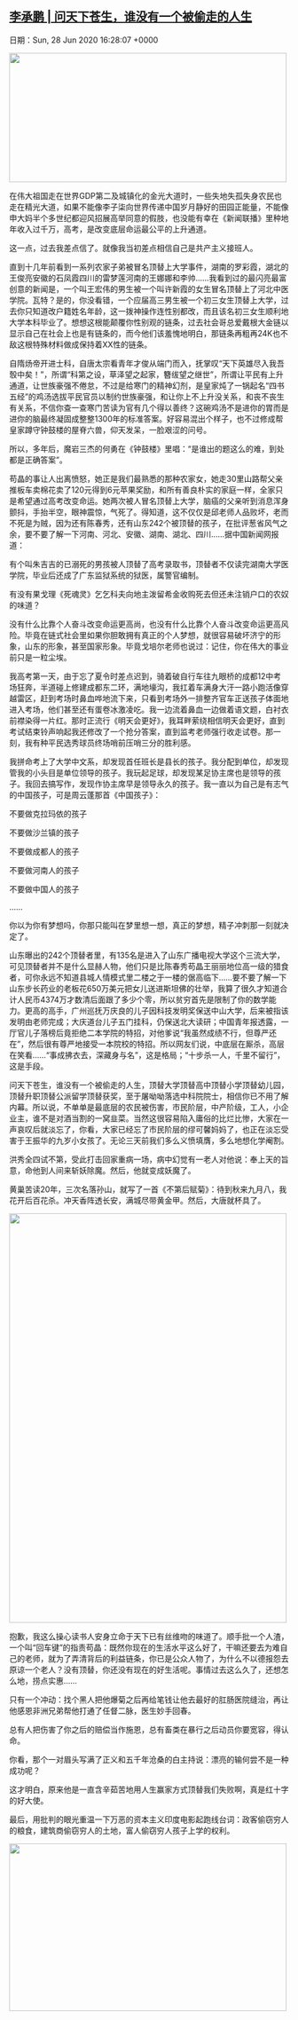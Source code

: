 [李承鹏 | 问天下苍生，谁没有一个被偷走的人生](https://chinadigitaltimes.net/chinese/2020/06/%e6%9d%8e%e6%89%bf%e9%b9%8f-%e9%97%ae%e5%a4%a9%e4%b8%8b%e8%8b%8d%e7%94%9f%ef%bc%8c%e8%b0%81%e6%b2%a1%e6%9c%89%e4%b8%80%e4%b8%aa%e8%a2%ab%e5%81%b7%e8%b5%b0%e7%9a%84%e4%ba%ba%e7%94%9f/)
------
日期：Sun, 28 Jun 2020 16:28:07 +0000

<p><img class="aligncenter wp-image-648621" src="https://chinadigitaltimes.net/chinese/files/2020/06/屏幕快照-2020-06-28-下午12.22.19.png" alt="" width="500" height="233" srcset="https://chinadigitaltimes.net/chinese/files/2020/06/屏幕快照-2020-06-28-下午12.22.19.png 611w, https://chinadigitaltimes.net/chinese/files/2020/06/屏幕快照-2020-06-28-下午12.22.19-300x140.png 300w" sizes="(max-width: 500px) 100vw, 500px" /></p><p>在伟大祖国走在世界GDP第二及城镇化的金光大道时，一些失地失孤失身农民也走在精光大道，如果不能像李子柒向世界传递中国岁月静好的田园正能量，不能像申大妈半个多世纪都迎风招展高举同意的假肢，也没能有幸在《新闻联播》里种地年收入过千万，高考，是改变底层命运最公平的上升通道。</p><div class="text_exposed_show"><p>这一点，过去我差点信了。就像我当初差点相信自己是共产主义接班人。</p><p>直到十几年前看到一系列农家子弟被冒名顶替上大学事件，湖南的罗彩霞，湖北的王俊亮安徽的石凤霞四川的雷梦莲河南的王娜娜和李帅……我看到过的最闪亮最富创意的新闻是，一个叫王宏伟的男生被一个叫许新霞的女生冒名顶替上了河北中医学院。瓦特？是的，你没看错，一个应届高三男生被一个初三女生顶替上大学，过去你只知道改户籍姓名年龄，这一拨神操作连性别都改，而且该名初三女生顺利地大学本科毕业了。想想这根能颠覆你性别观的链条，过去社会哥总爱戴根大金链以显示自己在社会上也是有链条的，而今他们该羞愧地明白，那链条再粗再24K也不敌这根特殊材料做成保持着XX性的链条。</p><p>自隋炀帝开进士科，自唐太宗看青年才俊从端门而入，抚掌叹“天下英雄尽入我吾彀中矣！”，所谓“科第之设，草泽望之起家，簪绂望之继世”，所谓让平民有上升通道，让世族豪强不倦怠，不过是给寒门的精神幻剂，是皇家炖了一锅起名“四书五经”的鸡汤选拔平民官员以制约世族豪强，和让你上不上升没关系，和丧不丧生有关系，不信你查一查寒门苦读为官有几个得以善终？这碗鸡汤不是进你的胃而是进你的脑最终凝固成整整1300年的标准答案。好容易混出个样子，也不过修成帮皇家蹲守钟鼓楼的屋脊六兽，仰天发呆，一脸艰涩的问号。</p><p>所以，多年后，魔岩三杰的何勇在《钟鼓楼》里唱：“是谁出的题这么的难，到处都是正确答案”。</p><p>苟晶的事让人出离愤怒，她正是我们最熟悉的那种农家女，她走30里山路帮父亲推板车卖棉花卖了120元得到6元苹果奖励，和所有善良朴实的家庭一样，全家只是希望通过高考改变命运。她两次被人冒名顶替上大学，脑癌的父亲听到消息浑身颤抖，手抬半空，眼神震惊，气死了。得知道，这不仅仅是邱老师人品败坏，老而不死是为贼，因为还有陈春秀，还有山东242个被顶替的孩子，在批评葱省风气之余，要不要了解一下河南、河北、安徽、湖南、湖北、四川……据中国新闻网报道：</p><p>有个叫朱吉吉的已溺死的男孩被人顶替了高考录取书，顶替者不仅读完湖南大学医学院，毕业后还成了广东监狱系统的狱医，属警官编制。</p><p>有没有果戈理《死魂灵》乞乞科夫向地主泼留希金收购死去但还未注销户口的农奴的味道？</p><p>没有什么比靠个人奋斗改变命运更高尚，也没有什么比靠个人奋斗改变命运更高风险。毕竟在链式社会里如果你胆敢拥有真正的个人梦想，就很容易破坏济宁的形象，山东的形象，甚至国家形象。毕竟戈培尔老师也说过：记住，你在伟大的事业前只是一粒尘埃。</p><p>我高考第一天，由于忘了夏令时差点迟到，骑着破自行车往九眼桥的成都12中考场狂奔，半道碰上修建成都东二环，满地壕沟，我扛着车满身大汗一路小跑活像穿越雷区，赶到考场时鼻血哗地流下来，只看到考场外一排整齐官车正送孩子体面地进入考场，他们甚至还有蛋卷冰激凌吃。我一边流着鼻血一边做着语文题，白衬衣前襟染得一片红。那时正流行《明天会更好》，我耳畔萦绕相信明天会更好，直到考试结束铃声响起我还修改了一个抢分答案，直到监考老师强行收走试卷。那一刻，我有种平民选秀球员终场哨前压哨三分的胜利感。</p><p>我拼命考上了大学中文系，却发现首任班长是县长的孩子。我分配到单位，却发现管我的小头目是单位领导的孩子。我玩起足球，却发现某足协主席也是领导的孩子。我回去搞写作，发现作协主席早是领导永久的孩子。我一直以为自己是有志气的中国孩子，可是周云蓬那首《中国孩子》：</p><p>不要做克拉玛依的孩子</p><p>不要做沙兰镇的孩子</p><p>不要做成都人的孩子</p><p>不要做河南人的孩子</p><p>不要做中国人的孩子</p><p>……</p><p>你以为你有梦想吗，你那只能叫在梦里想一想，真正的梦想，精子冲刺那一刻就决定了。</p><p>山东曝出的242个顶替者里，有135名是进入了山东广播电视大学这个三流大学，可见顶替者并不是什么显赫人物，他们只是比陈春秀苟晶王丽丽地位高一级的猎食者，可你永远不知道县城人情模式里二楼之于一楼的倨高临下……要不要了解一下山东步长药业的老板花650万美元把女儿送进斯坦佛的壮举，我算了很久才知道合计人民币4374万才数清后面跟了多少个零，所以贫穷首先是限制了你的数学能力。更高的高手，广州巡抚万庆良的儿子因科技发明奖保送中山大学，后来被指该发明由老师完成；大庆道台儿子五门挂科，仍保送北大读研；中国青年报透露，一厅官儿子落榜后竟拒绝二本学院的特招，对他爹说“我虽然成绩不行，但尊严还在”，然后很有尊严地接受一本院校的特招。所以网友们说，中底层在厮杀，高层在笑看……“事成拂衣去，深藏身与名”，这是格局；“十步杀一人，千里不留行”，这是手段。</p><p>问天下苍生，谁没有一个被偷走的人生，顶替大学顶替高中顶替小学顶替幼儿园，顶替升职顶替公派留学顶替获奖，至于屠呦呦落选中科院院士，相信你已不用了解内幕。所以说，不单单是最底层的农民被伤害，市民阶层，中产阶级，工人，小企业主，谁不是对酒当割的一窝韭菜。当然这很容易陷入庸俗的比烂比惨，大家在一声哀叹后就淡忘了，你看，大家已经忘了市民阶层的缪可馨妈妈了，也正在淡忘受害于王振华的九岁小女孩了。无论三天前我们多么义愤填膺，多么地想化学阉割。</p><p>洪秀全四试不第，受此打击回家重病一场，病中幻觉有一老人对他说：奉上天的旨意，命他到人间来斩妖除魔。然后，他就变成妖魔了。</p><p>黄巢苦读20年，三次名落孙山，就写了一首《不第后赋菊》：待到秋来九月八，我花开后百花杀。冲天香阵透长安，满城尽带黄金甲。然后，大唐就杯具了。</p><p><img class="aligncenter wp-image-648622" src="https://chinadigitaltimes.net/chinese/files/2020/06/屏幕快照-2020-06-28-下午12.22.32.png" alt="" width="500" height="738" srcset="https://chinadigitaltimes.net/chinese/files/2020/06/屏幕快照-2020-06-28-下午12.22.32.png 523w, https://chinadigitaltimes.net/chinese/files/2020/06/屏幕快照-2020-06-28-下午12.22.32-203x300.png 203w" sizes="(max-width: 500px) 100vw, 500px" /></p><p>抱歉，我这么操心读书人安身立命于天下已有丝维吻的味道了。顺手批一个人渣，一个叫“回车键”的指责苟晶：既然你现在的生活水平这么好了，干嘛还要去为难自己的老师，就为了弄清背后的利益链条，你已是公众人物了，为什么不以德报怨去原谅一个老人？没有顶替，你还没有现在的好生活呢。事情过去这么久了，还想怎么地，捞点实惠……</p><p>只有一个冲动：找个黑人把他爆菊之后再给笔钱让他去最好的肛肠医院缝治，再让他感恩非洲兄弟帮他打通了任督二脉，医生妙手回春。</p><p>总有人把伤害了你之后的赔偿当作施恩，总有畜类在暴行之后动员你要宽容，得认命。</p><p>你看，那个一对眉头写满了正义和五千年沧桑的白主持说：漂亮的输何尝不是一种成功呢？</p><p>这才明白，原来他是一直含辛茹苦地用人生赢家方式顶替我们失败啊，真是红十字的好大使。</p><p>最后，用批判的眼光重温一下万恶的资本主义印度电影起跑线台词：政客偷窃穷人的粮食，建筑商偷窃穷人的土地，富人偷窃穷人孩子上学的权利。</p><p><img class="aligncenter wp-image-648623" src="https://chinadigitaltimes.net/chinese/files/2020/06/屏幕快照-2020-06-28-下午12.22.41.png" alt="" width="500" height="302" srcset="https://chinadigitaltimes.net/chinese/files/2020/06/屏幕快照-2020-06-28-下午12.22.41.png 610w, https://chinadigitaltimes.net/chinese/files/2020/06/屏幕快照-2020-06-28-下午12.22.41-300x181.png 300w" sizes="(max-width: 500px) 100vw, 500px" /></p><p>&nbsp;</p></div>
